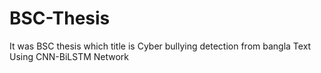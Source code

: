 # BSC-Thesis
It was BSC thesis which title is Cyber bullying detection from bangla Text Using CNN-BiLSTM Network
